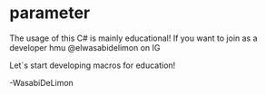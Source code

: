 # parameter

The usage of this C# is mainly educational!
If you want to join as a developer hmu @elwasabidelimon on IG 

Let´s start developing macros for education!


-WasabiDeLimon
